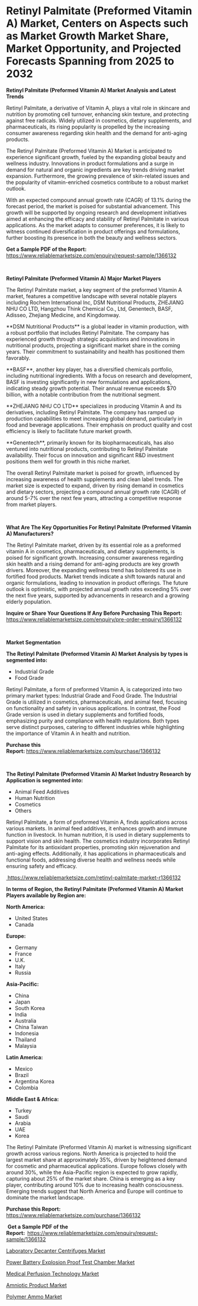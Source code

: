 <p><h1>Retinyl Palmitate (Preformed Vitamin A) Market, Centers on Aspects such as Market Growth Market Share, Market Opportunity, and Projected Forecasts Spanning from 2025 to 2032</h1></p><p><strong>Retinyl Palmitate (Preformed Vitamin A) Market Analysis and Latest Trends</strong></p>
<p><p>Retinyl Palmitate, a derivative of Vitamin A, plays a vital role in skincare and nutrition by promoting cell turnover, enhancing skin texture, and protecting against free radicals. Widely utilized in cosmetics, dietary supplements, and pharmaceuticals, its rising popularity is propelled by the increasing consumer awareness regarding skin health and the demand for anti-aging products.</p><p>The Retinyl Palmitate (Preformed Vitamin A) Market is anticipated to experience significant growth, fueled by the expanding global beauty and wellness industry. Innovations in product formulations and a surge in demand for natural and organic ingredients are key trends driving market expansion. Furthermore, the growing prevalence of skin-related issues and the popularity of vitamin-enriched cosmetics contribute to a robust market outlook.</p><p>With an expected compound annual growth rate (CAGR) of 13.1% during the forecast period, the market is poised for substantial advancement. This growth will be supported by ongoing research and development initiatives aimed at enhancing the efficacy and stability of Retinyl Palmitate in various applications. As the market adapts to consumer preferences, it is likely to witness continued diversification in product offerings and formulations, further boosting its presence in both the beauty and wellness sectors.</p></p>
<p><strong>Get a Sample PDF of the Report:&nbsp;</strong> <a href="https://www.reliablemarketsize.com/enquiry/request-sample/1366132?utm_campaign=1991&utm_medium=2&utm_source=Github&utm_content=ia&utm_term=22032025&utm_id=retinyl-palmitate-preformed-vitamin-a">https://www.reliablemarketsize.com/enquiry/request-sample/1366132</a></p>
<p>&nbsp;</p>
<p><strong>Retinyl Palmitate (Preformed Vitamin A) Major Market Players</strong></p>
<p><p>The Retinyl Palmitate market, a key segment of the preformed Vitamin A market, features a competitive landscape with several notable players including Rochem International Inc, DSM Nutritional Products, ZHEJIANG NHU CO LTD, Hangzhou Think Chemical Co., Ltd, Genentech, BASF, Adisseo, Zhejiang Medicine, and Kingdomway.</p><p>**DSM Nutritional Products** is a global leader in vitamin production, with a robust portfolio that includes Retinyl Palmitate. The company has experienced growth through strategic acquisitions and innovations in nutritional products, projecting a significant market share in the coming years. Their commitment to sustainability and health has positioned them favorably.</p><p>**BASF**, another key player, has a diversified chemicals portfolio, including nutritional ingredients. With a focus on research and development, BASF is investing significantly in new formulations and applications, indicating steady growth potential. Their annual revenue exceeds $70 billion, with a notable contribution from the nutritional segment.</p><p>**ZHEJIANG NHU CO LTD** specializes in producing Vitamin A and its derivatives, including Retinyl Palmitate. The company has ramped up production capabilities to meet increasing global demand, particularly in food and beverage applications. Their emphasis on product quality and cost efficiency is likely to facilitate future market growth.</p><p>**Genentech**, primarily known for its biopharmaceuticals, has also ventured into nutritional products, contributing to Retinyl Palmitate availability. Their focus on innovation and significant R&D investment positions them well for growth in this niche market.</p><p>The overall Retinyl Palmitate market is poised for growth, influenced by increasing awareness of health supplements and clean label trends. The market size is expected to expand, driven by rising demand in cosmetics and dietary sectors, projecting a compound annual growth rate (CAGR) of around 5-7% over the next few years, attracting a competitive response from market players.</p></p>
<p>&nbsp;</p>
<p><strong>What Are The Key Opportunities For Retinyl Palmitate (Preformed Vitamin A) Manufacturers?</strong></p>
<p><p>The Retinyl Palmitate market, driven by its essential role as a preformed vitamin A in cosmetics, pharmaceuticals, and dietary supplements, is poised for significant growth. Increasing consumer awareness regarding skin health and a rising demand for anti-aging products are key growth drivers. Moreover, the expanding wellness trend has bolstered its use in fortified food products. Market trends indicate a shift towards natural and organic formulations, leading to innovation in product offerings. The future outlook is optimistic, with projected annual growth rates exceeding 5% over the next five years, supported by advancements in research and a growing elderly population.</p></p>
<p><strong>Inquire or Share Your Questions If Any Before Purchasing This Report:</strong> <a href="https://www.reliablemarketsize.com/enquiry/pre-order-enquiry/1366132?utm_campaign=1991&utm_medium=2&utm_source=Github&utm_content=ia&utm_term=22032025&utm_id=retinyl-palmitate-preformed-vitamin-a">https://www.reliablemarketsize.com/enquiry/pre-order-enquiry/1366132</a></p>
<p>&nbsp;</p>
<p><strong>Market Segmentation</strong></p>
<p><strong>The Retinyl Palmitate (Preformed Vitamin A) Market Analysis by types is segmented into:</strong></p>
<p><ul><li>Industrial Grade</li><li>Food Grade</li></ul></p>
<p><p>Retinyl Palmitate, a form of preformed Vitamin A, is categorized into two primary market types: Industrial Grade and Food Grade. The Industrial Grade is utilized in cosmetics, pharmaceuticals, and animal feed, focusing on functionality and safety in various applications. In contrast, the Food Grade version is used in dietary supplements and fortified foods, emphasizing purity and compliance with health regulations. Both types serve distinct purposes, catering to different industries while highlighting the importance of Vitamin A in health and nutrition.</p></p>
<p><strong>Purchase this Report:&nbsp;</strong><a href="https://www.reliablemarketsize.com/purchase/1366132?utm_campaign=1991&utm_medium=2&utm_source=Github&utm_content=ia&utm_term=22032025&utm_id=retinyl-palmitate-preformed-vitamin-a">https://www.reliablemarketsize.com/purchase/1366132</a></p>
<p>&nbsp;</p>
<p><strong>The Retinyl Palmitate (Preformed Vitamin A) Market Industry Research by Application is segmented into:</strong></p>
<p><ul><li>Animal Feed Additives</li><li>Human Nutrition</li><li>Cosmetics</li><li>Others</li></ul></p>
<p><p>Retinyl Palmitate, a form of preformed Vitamin A, finds applications across various markets. In animal feed additives, it enhances growth and immune function in livestock. In human nutrition, it is used in dietary supplements to support vision and skin health. The cosmetics industry incorporates Retinyl Palmitate for its antioxidant properties, promoting skin rejuvenation and anti-aging effects. Additionally, it has applications in pharmaceuticals and functional foods, addressing diverse health and wellness needs while ensuring safety and efficacy.</p></p>
<p><a href="https://www.reliablemarketsize.com/retinyl-palmitate-market-r1366132?utm_campaign=1991&utm_medium=2&utm_source=Github&utm_content=ia&utm_term=22032025&utm_id=retinyl-palmitate-preformed-vitamin-a">&nbsp;https://www.reliablemarketsize.com/retinyl-palmitate-market-r1366132</a></p>
<p><strong>In terms of Region, the Retinyl Palmitate (Preformed Vitamin A) Market Players available by Region are:</strong></p>
<p>
    <p> <strong> North America: </strong>
        <ul>
            <li>United States</li>
            <li>Canada</li>
        </ul>
        </p> 
    <p> <strong> Europe: </strong>
        <ul>
            <li>Germany</li>
            <li>France</li>
            <li>U.K.</li>
            <li>Italy</li>
            <li>Russia</li>
        </ul>
        </p> 
    <p> <strong> Asia-Pacific: </strong>
        <ul>
            <li>China</li>
            <li>Japan</li>
            <li>South Korea</li>
            <li>India</li>
            <li>Australia</li>
            <li>China Taiwan</li>
            <li>Indonesia</li>
            <li>Thailand</li>
            <li>Malaysia</li>
        </ul>
        </p> 
    <p> <strong> Latin America: </strong>
        <ul>
            <li>Mexico</li>
            <li>Brazil</li>
            <li>Argentina Korea</li>
            <li>Colombia</li>
        </ul>
        </p> 
    <p> <strong> Middle East & Africa: </strong>
        <ul>
            <li>Turkey</li>
            <li>Saudi</li>
            <li>Arabia</li>
            <li>UAE</li>
            <li>Korea</li>
        </ul>
    </p>
    </p>
<p><p>The Retinyl Palmitate (Preformed Vitamin A) market is witnessing significant growth across various regions. North America is projected to hold the largest market share at approximately 35%, driven by heightened demand for cosmetic and pharmaceutical applications. Europe follows closely with around 30%, while the Asia-Pacific region is expected to grow rapidly, capturing about 25% of the market share. China is emerging as a key player, contributing around 10% due to increasing health consciousness. Emerging trends suggest that North America and Europe will continue to dominate the market landscape.</p></p>
<p><strong>Purchase this Report: </strong><a href="https://www.reliablemarketsize.com/purchase/1366132?utm_campaign=1991&utm_medium=2&utm_source=Github&utm_content=ia&utm_term=22032025&utm_id=retinyl-palmitate-preformed-vitamin-a">https://www.reliablemarketsize.com/purchase/1366132</a></p>
<p>&nbsp;<strong>Get a Sample PDF of the Report:&nbsp;&nbsp;</strong><a href="https://www.reliablemarketsize.com/enquiry/request-sample/1366132?utm_campaign=1991&utm_medium=2&utm_source=Github&utm_content=ia&utm_term=22032025&utm_id=retinyl-palmitate-preformed-vitamin-a">https://www.reliablemarketsize.com/enquiry/request-sample/1366132</a></p>
<p><strong></strong></p>
<p><p><a href="https://github.com/wraggfomath/Market-Research-Report-List-1/blob/main/laboratory-decanter-centrifuges-market.md?utm_campaign=1991&utm_medium=2&utm_source=Github&utm_content=ia&utm_term=22032025&utm_id=retinyl-palmitate-preformed-vitamin-a">Laboratory Decanter Centrifuges Market</a></p><p><a href="https://github.com/countpapajwp/Market-Research-Report-List-1/blob/main/power-battery-explosion-proof-test-chamber-market.md?utm_campaign=1991&utm_medium=2&utm_source=Github&utm_content=ia&utm_term=22032025&utm_id=retinyl-palmitate-preformed-vitamin-a">Power Battery Explosion Proof Test Chamber Market</a></p><p><a href="https://github.com/alawnhvicay/Market-Research-Report-List-1/blob/main/medical-perfusion-technology-market.md?utm_campaign=1991&utm_medium=2&utm_source=Github&utm_content=ia&utm_term=22032025&utm_id=retinyl-palmitate-preformed-vitamin-a">Medical Perfusion Technology Market</a></p><p><a href="https://github.com/haagarocapmj/Market-Research-Report-List-1/blob/main/amniotic-product-market.md?utm_campaign=1991&utm_medium=2&utm_source=Github&utm_content=ia&utm_term=22032025&utm_id=retinyl-palmitate-preformed-vitamin-a">Amniotic Product Market</a></p><p><a href="https://github.com/gfellcincot4/Market-Research-Report-List-1/blob/main/polymer-ammo-market.md?utm_campaign=1991&utm_medium=2&utm_source=Github&utm_content=ia&utm_term=22032025&utm_id=retinyl-palmitate-preformed-vitamin-a">Polymer Ammo Market</a></p></p>